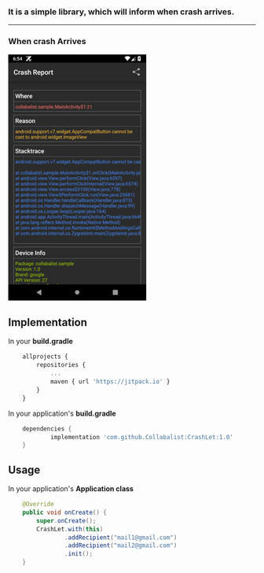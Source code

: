 
### It is a simple library, which will inform when crash arrives.

---

### When crash Arrives

![Crash Report](https://raw.githubusercontent.com/Collabalist/CrashLet/master/app/src/screen_1.png)
## Implementation
In your **build.gradle**

````js
    allprojects {
		repositories {
			...
			maven { url 'https://jitpack.io' }
		}
	}
````

In your application's **build.gradle**
    
````groovy
    dependencies {
	        implementation 'com.github.Collabalist:CrashLet:1.0'
	}
````

## Usage
In your application's **Application class**
````java
    @Override
    public void onCreate() {
        super.onCreate();
        CrashLet.with(this)
                .addRecipient("mail1@gmail.com")
                .addRecipient("mail2@gmail.com")
                .init();
    }
````
